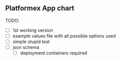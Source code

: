 Platformex App chart
---

TODO:
- [ ] 1st working version
- [ ] example values file with all possible options used
- [ ] simple stupid test
- [ ] json schema
  - [ ] deployment.containers required